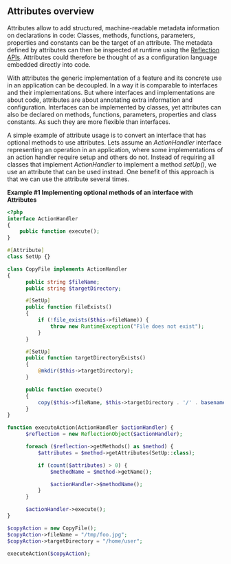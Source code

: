 Attributes overview
-------------------

Attributes allow to add structured, machine-readable metadata
information on declarations in code: Classes, methods, functions,
parameters, properties and constants can be the target of an attribute.
The metadata defined by attributes can then be inspected at runtime
using the
<a href="/book/reflection.html" class="link">Reflection APIs</a>.
Attributes could therefore be thought of as a configuration language
embedded directly into code.

With attributes the generic implementation of a feature and its concrete
use in an application can be decoupled. In a way it is comparable to
interfaces and their implementations. But where interfaces and
implementations are about code, attributes are about annotating extra
information and configuration. Interfaces can be implemented by classes,
yet attributes can also be declared on methods, functions, parameters,
properties and class constants. As such they are more flexible than
interfaces.

A simple example of attribute usage is to convert an interface that has
optional methods to use attributes. Lets assume an *ActionHandler*
interface representing an operation in an application, where some
implementations of an action handler require setup and others do not.
Instead of requiring all classes that implement *ActionHandler* to
implement a method *setUp()*, we use an attribute that can be used
instead. One benefit of this approach is that we can use the attribute
several times.

**Example \#1 Implementing optional methods of an interface with
Attributes**

``` php
<?php
interface ActionHandler
{
    public function execute();
}

#[Attribute]
class SetUp {}

class CopyFile implements ActionHandler
{
      public string $fileName;
      public string $targetDirectory;

      #[SetUp]
      public function fileExists()
      {
          if (!file_exists($this->fileName)) {
              throw new RuntimeException("File does not exist");
          }
      }

      #[SetUp]
      public function targetDirectoryExists()
      {
          @mkdir($this->targetDirectory);
      }

      public function execute()
      {
          copy($this->fileName, $this->targetDirectory . '/' . basename($this->fileName));
      }
}

function executeAction(ActionHandler $actionHandler) {
      $reflection = new ReflectionObject($actionHandler);

      foreach ($reflection->getMethods() as $method) {
          $attributes = $method->getAttributes(SetUp::class);

          if (count($attributes) > 0) {
              $methodName = $method->getName();

              $actionHandler->$methodName();
          }
      }

      $actionHandler->execute();
}

$copyAction = new CopyFile();
$copyAction->fileName = "/tmp/foo.jpg";
$copyAction->targetDirectory = "/home/user";

executeAction($copyAction);
```
